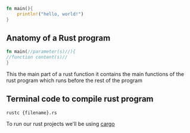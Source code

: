 ``` rust
fn main(){
    println!("hello, world!")
}
```
## Anatomy of a Rust program
``` rust
fn main(//parameter(s)//){
//function content(s)//
}
```
This the main part of a rust function it contains the main functions of the rust program which runs before the rest of the program

## Terminal code to compile rust program
``` terminal
rustc {filename}.rs
```

To run our rust projects we'll be using [cargo](cargo)
